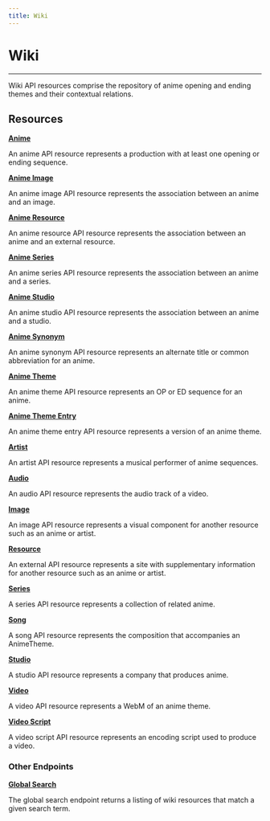 ```yaml
---
title: Wiki
---
```


# Wiki

---

Wiki API resources comprise the repository of anime opening and ending themes and their contextual relations.

## Resources

**[Anime](/wiki/anime/)**

An anime API resource represents a production with at least one opening or ending sequence.

**[Anime Image](/wiki/animeimage/)**

An anime image API resource represents the association between an anime and an image.

**[Anime Resource](/wiki/animeresource/)**

An anime resource API resource represents the association between an anime and an external resource.

**[Anime Series](/wiki/animeseries/)**

An anime series API resource represents the association between an anime and a series.

**[Anime Studio](/wiki/animestudio/)**

An anime studio API resource represents the association between an anime and a studio.

**[Anime Synonym](/wiki/animesynonym/)**

An anime synonym API resource represents an alternate title or common abbreviation for an anime.

**[Anime Theme](/wiki/animetheme/)**

An anime theme API resource represents an OP or ED sequence for an anime.

**[Anime Theme Entry](/wiki/animethemeentry/)**

An anime theme entry API resource represents a version of an anime theme.

**[Artist](/wiki/artist/)**

An artist API resource represents a musical performer of anime sequences.

**[Audio](/wiki/audio/)**

An audio API resource represents the audio track of a video.

**[Image](/wiki/image/)**

An image API resource represents a visual component for another resource such as an anime or artist.

**[Resource](/wiki/resource/)**

An external API resource represents a site with supplementary information for another resource such as an anime or artist.

**[Series](/wiki/series/)**

A series API resource represents a collection of related anime.

**[Song](/wiki/song/)**

A song API resource represents the composition that accompanies an AnimeTheme.

**[Studio](/wiki/studio/)**

A studio API resource represents a company that produces anime.

**[Video](/wiki/video/)**

A video API resource represents a WebM of an anime theme.

**[Video Script](/wiki/videoscript/)**

A video script API resource represents an encoding script used to produce a video. 

### Other Endpoints

**[Global Search](/wiki/search/)**

The global search endpoint returns a listing of wiki resources that match a given search term.